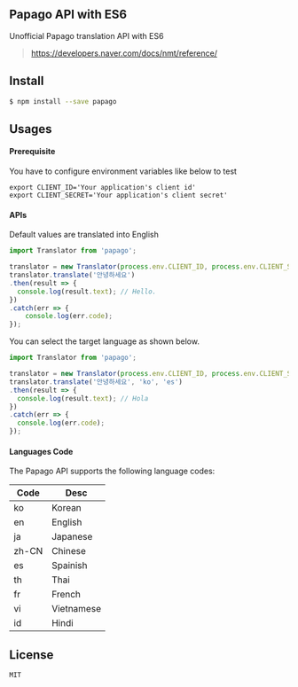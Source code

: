 
## Papago API with ES6

Unofficial Papago translation API with ES6

> https://developers.naver.com/docs/nmt/reference/

## Install

```bash
$ npm install --save papago
```

## Usages

#### Prerequisite

You have to configure environment variables like below to test

```
export CLIENT_ID='Your application's client id'
export CLIENT_SECRET='Your application's client secret'
```

#### APIs

Default values are translated into English

```javascript
import Translator from 'papago';

translator = new Translator(process.env.CLIENT_ID, process.env.CLIENT_SECRET);
translator.translate('안녕하세요')
.then(result => {
  console.log(result.text); // Hello.
})
.catch(err => {
    console.log(err.code);
});
```

You can select the target language as shown below.

```javascript
import Translator from 'papago';

translator = new Translator(process.env.CLIENT_ID, process.env.CLIENT_SECRET);
translator.translate('안녕하세요', 'ko', 'es')
.then(result => {
  console.log(result.text); // Hola
})
.catch(err => {
  console.log(err.code);
});
```

#### Languages Code

The Papago API supports the following language codes:

Code | Desc 
--|--
ko | Korean
en | English
ja | Japanese
zh-CN | Chinese
es | Spainish
th | Thai
fr | French
vi | Vietnamese
id | Hindi

## License

```
MIT
```